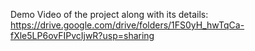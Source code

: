 Demo Video of the project along with its details: https://drive.google.com/drive/folders/1FS0yH_hwTqCa-fXle5LP6ovFIPvcIjwR?usp=sharing 
